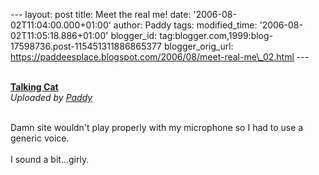 \-\-- layout: post title: Meet the real me! date:
\'2006-08-02T11:04:00.000+01:00\' author: Paddy tags: modified\_time:
\'2006-08-02T11:05:18.886+01:00\' blogger\_id:
tag:blogger.com,1999:blog-17598736.post-115451311886865377
blogger\_orig\_url:
https://paddeesplace.blogspot.com/2006/08/meet-real-me\_02.html \-\--

<div>

\
**[Talking Cat](https://www.dailymotion.com/video/x9cla_talking-cat)**\
*Uploaded by [Paddy](https://www.dailymotion.com/Paddy)*

</div>

\
Damn site wouldn\'t play properly with my microphone so I had to use a
generic voice.\
\
I sound a bit\...girly.
